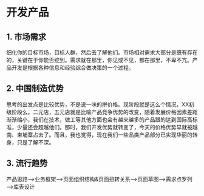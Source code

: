 # 开发产品

## 1. 市场需求

细化你的目标市场，目标人群，然后去了解他们。市场相对需求大部分是既有存在的，关键在于你能否挖到。需求就在那里，你见或不见，都在那里，不卑不亢。产品开发是根据各种信息和经验综合做决策的一个过程。

## 2. 中国制造优势

思考的出发点是比较优势，不是说一味的拼价格。现阶段就是这么个情况，XX初级阶段么。二元店，五元店就是比喻产品竞争优势的改变，随着发展价格因素差距渐渐缩小，我们在技术，做工等其他方面也会有越来越多的产品跟的达到国际高标准，少量还会超越他们。那时，我们开发优势就转变了，今天的价格优势早就被越南、柬埔寨占去了。而且，我也觉得，现在我们一些品类产品部分已实现华丽的转身，只是了解不深。

## 3. 流行趋势


产品思路—>业务框架—>页面组织结构&页面扭转关系—>页面草图—>需求点罗列—>库表设计
